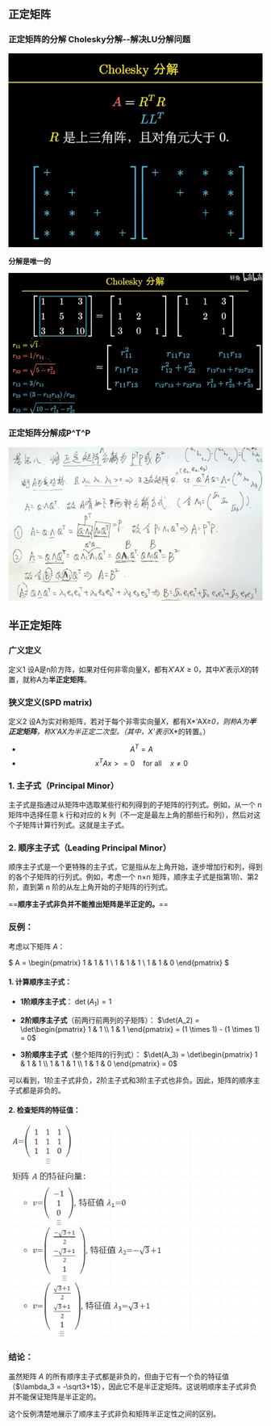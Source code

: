 ## 正定矩阵

### 正定矩阵的分解 Cholesky分解--解决LU分解问题

![image-20240920165844438](../../Image/image-20240920165844438.png)

**分解是唯一的**

![image-20240920170137849](../../Image/image-20240920170137849.png)

### 正定矩阵分解成P^T^P

![image-20240920172320942](../../Image/image-20240920172320942.png)

## 半正定矩阵

### 广义定义

定义1 设A是n阶方阵，如果对任何非零向量X，都有$X'AX≥0$，其中$X'$表示$X$的转置，就称A为**半正定矩阵**。

### 狭义定义(SPD matrix)



定义2 设A为实对称矩阵，若对于每个非零实向量*X*，都有X*'AX≥*0，则称A为**半正定矩阵**，称X'AX为半正定二次型。（其中，X'表示*X*的转置。）
- $$ A^T = A $$
- $$ x^T A x >= 0 \quad \text{for all} \quad x \neq 0 $$

### 1. 主子式（Principal Minor）

主子式是指通过从矩阵中选取某些行和列得到的子矩阵的行列式。例如，从一个 n 矩阵中选择任意 k 行和对应的 k 列（不一定是最左上角的那些行和列），然后对这个子矩阵计算行列式。这就是主子式。

### 2. 顺序主子式（Leading Principal Minor）

顺序主子式是一个更特殊的主子式，它是指从左上角开始，逐步增加行和列，得到的各个子矩阵的行列式。例如，考虑一个 n×n 矩阵，顺序主子式是指第1阶、第2阶，直到第 n 阶的从左上角开始的子矩阵的行列式。

==**顺序主子式非负并不能推出矩阵是半正定的。**==

### 反例：

考虑以下矩阵 $A$：

$
A = \begin{pmatrix}
1 & 1 & 1 \\
1 & 1 & 1 \\
1 & 1 & 0
\end{pmatrix}
$

#### 1. 计算顺序主子式：

- **1阶顺序主子式**： 
  $\det(A_1) = 1$

- **2阶顺序主子式**（前两行前两列的子矩阵）： 
  $\det(A_2) = \det\begin{pmatrix}
  1 & 1 \\
  1 & 1
  \end{pmatrix} = (1 \times 1) - (1 \times 1) = 0$

- **3阶顺序主子式**（整个矩阵的行列式）： 
  $\det(A_3) = \det\begin{pmatrix}
  1 & 1 & 1 \\
  1 & 1 & 1 \\
  1 & 1 & 0
  \end{pmatrix} = 0$

可以看到，1阶主子式非负，2阶主子式和3阶主子式也非负。因此，矩阵的顺序主子式都是非负的。

#### 2. 检查矩阵的特征值：

![image-20240918232337357](../../Image/image-20240918232337357.png)

### 结论：

虽然矩阵 $A$ 的所有顺序主子式都是非负的，但由于它有一个负的特征值（$\lambda_3 = -\sqrt3+1$），因此它不是半正定矩阵。这说明顺序主子式非负并不能保证矩阵是半正定的。

这个反例清楚地展示了顺序主子式非负和矩阵半正定性之间的区别。